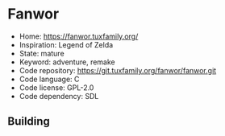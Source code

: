 # Fanwor

- Home: https://fanwor.tuxfamily.org/
- Inspiration: Legend of Zelda
- State: mature
- Keyword: adventure, remake
- Code repository: https://git.tuxfamily.org/fanwor/fanwor.git
- Code language: C
- Code license: GPL-2.0
- Code dependency: SDL

## Building
